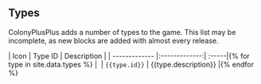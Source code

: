 ## Types

ColonyPlusPlus adds a number of types to the game. This list may be incomplete, as new blocks are added with almost every release.

| Icon        | Type ID           | Description  |
| ------------- |:-------------:| :-----|{% for type in site.data.types %}
| <img href="https://github.com/ColonyPlusPlus/ColonyPlusPlus/blob/master/ColonyPlusPlus/textures/icons/clayblocklimecurve.png?raw=true">     | `{{type.id}}` | {{type.description}} |{% endfor %}